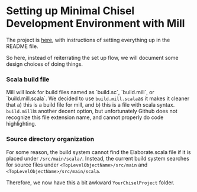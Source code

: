 # Setting up Minimal Chisel Development Environment with Mill

The project is [here](https://github.com/ucb-bar/A-Minimal-Chisel-Project/tree/main), with instructions of setting everything up in the README file.&#x20;



So here, instead of reiterrating the set up flow, we will document some design choices of doing things.



### Scala build file

Mill will look for build files named as \`build.sc\`, \`build.mill\`, or \`build.mill.scala\`. We decided to use `build.mill.scala`as it makes it cleaner that a) this is a build file for mill, and b) this is a file with scala syntax. `build.mill`is another decent option, but unfortunately Github does not recognize this file extension name, and cannot properly do code highlighting.



### Source directory organization

For some reason, the build system cannot find the Elaborate.scala file if it is placed under `/src/main/scala/`. Instead, the current build system searches for source files under `<TopLevelObjectName>/src/main` and `<TopLevelObjectName>/src/main/scala`.

Therefore, we now have this a bit awkward `YourChiselProject` folder.



